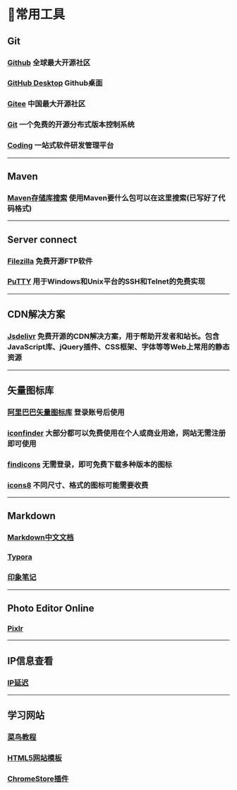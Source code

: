#  📑常用工具

##  Git

###  [Github](https://github.com/) 全球最大开源社区

### [GitHub Desktop](https://desktop.github.com/) Github桌面

###  [Gitee](https://gitee.com/) 中国最大开源社区

###  [Git](https://git-scm.com/) 一个免费的开源分布式版本控制系统

###  [Coding](https://coding.net/) 一站式软件研发管理平台

***

## Maven

### [Maven存储库搜索](https://search.maven.org/) 使用Maven要什么包可以在这里搜索(已写好了代码格式)

***

##  Server connect

###  [Filezilla](https://filezilla-project.org/) 免费开源FTP软件

###  [PuTTY](https://www.putty.org/) 用于Windows和Unix平台的SSH和Telnet的免费实现

***

## CDN解决方案

### [Jsdelivr](https://www.jsdelivr.com/) 免费开源的CDN解决方案，用于帮助开发者和站长。包含JavaScript库、jQuery插件、CSS框架、字体等等Web上常用的静态资源

***

## 矢量图标库

### [阿里巴巴矢量图标库](https://www.iconfont.cn/) 登录账号后使用

### [iconfinder](https://www.iconfinder.com/) 大部分都可以免费使用在个人或商业用途，网站无需注册即可使用

### [findicons](https://findicons.com/) 无需登录，即可免费下载多种版本的图标

### [icons8](https://icons8.com/) 不同尺寸、格式的图标可能需要收费

***

##  Markdown

###  [Markdown中文文档](https://markdown-zh.readthedocs.io/en/latest/)

###  [Typora](https://www.typora.io/)

###  [印象笔记](https://www.yinxiang.com/)

***

##  Photo Editor Online

###  [Pixlr](https://pixlr.com/cn/editor/)

***

## IP信息查看

### [IP延迟](http://ping.pe/)

***

## 学习网站

### [菜鸟教程](https://www.runoob.com/)

### [HTML5网站模板](https://html5up.net/)

### [ChromeStore插件](https://www.crx4chrome.com/)

